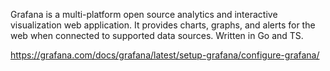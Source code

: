Grafana is a multi-platform open source analytics and interactive visualization web application. It provides charts, graphs, and alerts for the web when connected to supported data sources.
Written in Go and TS.

https://grafana.com/docs/grafana/latest/setup-grafana/configure-grafana/